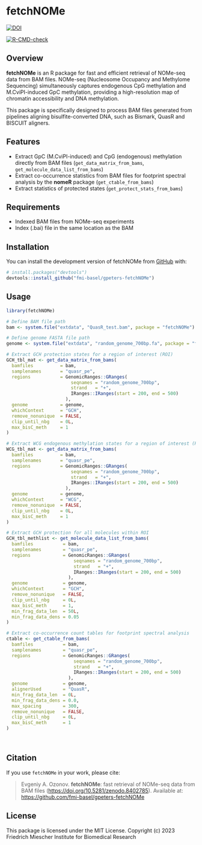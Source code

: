 
<!-- README.md is generated from README.Rmd. Please edit that file -->

# fetchNOMe

<!-- badges: start -->

[![DOI](https://zenodo.org/badge/DOI/10.5281/zenodo.8402785.svg)](https://doi.org/10.5281/zenodo.8402785)

[![R-CMD-check](https://github.com/fmi-basel/gpeters-fetchNOMe/actions/workflows/R-CMD-check.yaml/badge.svg)](https://github.com/fmi-basel/gpeters-fetchNOMe/actions/workflows/R-CMD-check.yaml)

<!-- badges: end -->

## Overview

**fetchNOMe** is an R package for fast and efficient retrieval of
NOMe-seq data from BAM files. NOMe-seq (Nucleosome Occupancy and
Methylome Sequencing) simultaneously captures endogenous CpG methylation
and M.CviPI-induced GpC methylation, providing a high-resolution map of
chromatin accessibility and DNA methylation.

This package is specifically designed to process BAM files generated
from pipelines aligning bisulfite-converted DNA, such as Bismark, QuasR
and BISCUIT aligners.

## Features

- Extract GpC (M.CviPI-induced) and CpG (endogenous) methylation
  directly from BAM files (`get_data_matrix_from_bams`,
  `get_molecule_data_list_from_bams`)
- Extract co-occurrence statistics from BAM files for footprint spectral
  analysis by the **nomeR** package (`get_ctable_from_bams`)
- Extract statistics of protected states (`get_protect_stats_from_bams`)

## Requirements

- Indexed BAM files from NOMe-seq experiments
- Index (.bai) file in the same location as the BAM

## Installation

You can install the development version of fetchNOMe from
[GitHub](https://github.com/) with:

``` r
# install.packages("devtools")
devtools::install_github("fmi-basel/gpeters-fetchNOMe")
```

## Usage

``` r
library(fetchNOMe)

# Define BAM file path
bam <- system.file("extdata", "QuasR_test.bam", package = "fetchNOMe")

# Define genome FASTA file path
genome <- system.file("extdata", "random_genome_700bp.fa", package = "fetchNOMe")

# Extract GCH protection states for a region of interest (ROI)
GCH_tbl_mat <- get_data_matrix_from_bams(
  bamfiles          = bam,
  samplenames       = "quasr_pe",
  regions           = GenomicRanges::GRanges(
                        seqnames = "random_genome_700bp",
                        strand   = "+",
                        IRanges::IRanges(start = 200, end = 500)
                      ),
  genome            = genome,
  whichContext      = "GCH",
  remove_nonunique  = FALSE,
  clip_until_nbg    = 0L,
  max_bisC_meth     = 1
)

# Extract WCG endogenous methylation states for a region of interest (ROI)
WCG_tbl_mat <- get_data_matrix_from_bams(
  bamfiles          = bam,
  samplenames       = "quasr_pe",
  regions           = GenomicRanges::GRanges(
                        seqnames = "random_genome_700bp",
                        strand   = "+",
                        IRanges::IRanges(start = 200, end = 500)
                      ),
  genome            = genome,
  whichContext      = "WCG",
  remove_nonunique  = FALSE,
  clip_until_nbg    = 0L,
  max_bisC_meth     = 1
)

# Extract GCH protection for all molecules within ROI
GCH_tbl_methlist <- get_molecule_data_list_from_bams(
  bamfiles           = bam,
  samplenames        = "quasr_pe",
  regions            = GenomicRanges::GRanges(
                         seqnames = "random_genome_700bp",
                         strand   = "+",
                         IRanges::IRanges(start = 200, end = 500)
                       ),
  genome             = genome,
  whichContext       = "GCH",
  remove_nonunique   = FALSE,
  clip_until_nbg     = 0L,
  max_bisC_meth      = 1,
  min_frag_data_len  = 50L,
  min_frag_data_dens = 0.05
)

# Extract co-occurrence count tables for footprint spectral analysis
ctable <- get_ctable_from_bams(
  bamfiles           = bam,
  samplenames        = "quasr_pe",
  regions            = GenomicRanges::GRanges(
                         seqnames = "random_genome_700bp",
                         strand   = "+",
                         IRanges::IRanges(start = 200, end = 500)
                       ),
  genome             = genome,
  alignerUsed        = "QuasR",
  min_frag_data_len  = 0L,
  min_frag_data_dens = 0.0,
  max_spacing        = 300,
  remove_nonunique   = FALSE,
  clip_until_nbg     = 0L,
  max_bisC_meth      = 1
)

                                                                            
```

## Citation

If you use `fetchNOMe` in your work, please cite:

> Evgeniy A. Ozonov. **fetchNOMe**: fast retrieval of NOMe-seq data from
> BAM files (<https://doi.org/10.5281/zenodo.8402785>). Available at:
> <https://github.com/fmi-basel/gpeters-fetchNOMe>

## License

This package is licensed under the MIT License. Copyright (c) 2023
Friedrich Miescher Institute for Biomedical Research
